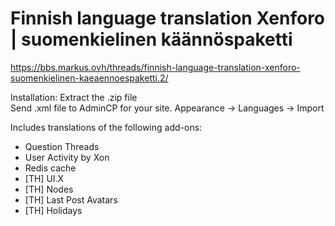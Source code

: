 # Finnish language translation Xenforo | suomenkielinen käännöspaketti  
https://bbs.markus.ovh/threads/finnish-language-translation-xenforo-suomenkielinen-kaeaennoespaketti.2/

Installation: 
Extract the .zip file  
Send .xml file to AdminCP for your site. Appearance -> Languages -> Import  


Includes translations of the following add-ons:  

- Question Threads
- User Activity by Xon
- Redis cache
- [TH] UI.X
- [TH] Nodes
- [TH] Last Post Avatars
- [TH] Holidays
